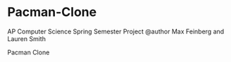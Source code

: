 Pacman-Clone
============
AP Computer Science Spring Semester Project
@author Max Feinberg and Lauren Smith

Pacman Clone
